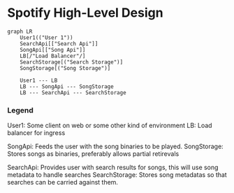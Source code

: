# Spotify High-Level Design

```mermaid
graph LR
    User1(("User 1"))
    SearchApi[["Search Api"]]
    SongApi[["Song Api"]]
    LB[/"Load Balancer"/]
    SearchStorage[("Search Storage")]
    SongStorage[("Song Storage")]

    User1 --- LB
    LB --- SongApi --- SongStorage
    LB --- SearchApi --- SearchStorage

```
### Legend

User1: Some client on web or some other kind of environment
LB: Load balancer for ingress

SongApi: Feeds the user with the song binaries to be played.
SongStorage: Stores songs as binaries, preferably allows partial retirevals

SearchApi: Provides user with search results for songs, this will use song metadata to handle searches
SearchStorage: Stores song metadatas so that searches can be carried against them.
